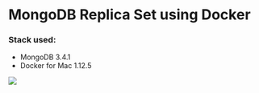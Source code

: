 # MongoDB Replica Set using Docker

### Stack used:
- MongoDB 3.4.1
- Docker for Mac 1.12.5

![](https://cdn-images-1.medium.com/max/1600/1*vhEc7r7BRG0oc2PKZ0WJLg.png)